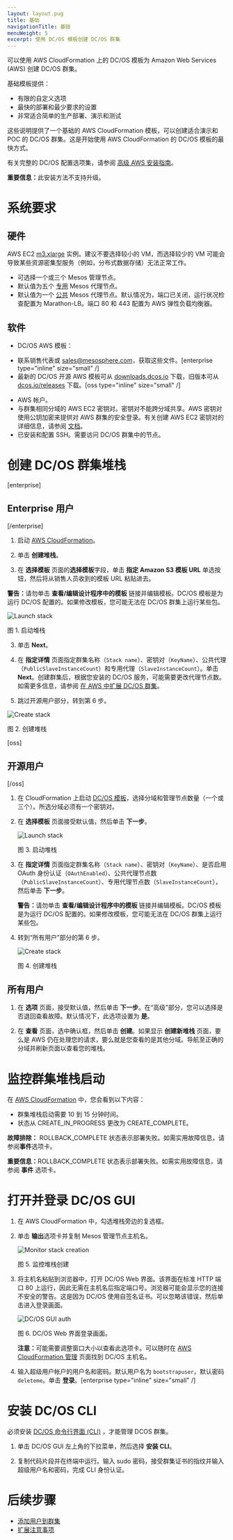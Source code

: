 ```yaml
---
layout: layout.pug
title: 基础 
navigationTitle: 基础
menuWeight: 5
excerpt: 使用 DC/OS 模板创建 DC/OS 群集
---
```


可以使用 AWS CloudFormation 上的 DC/OS 模板为 Amazon Web Services (AWS) 创建 DC/OS 群集。

基础模板提供：
- 有限的自定义选项
- 最快的部署和最少要求的设置
- 非常适合简单的生产部署、演示和测试

这些说明提供了一个基础的 AWS CloudFormation 模板，可以创建适合演示和 POC 的 DC/OS 群集。这是开始使用 AWS CloudFormation 的 DC/OS 模板的最快方式。

有关完整的 DC/OS 配置选项集，请参阅 [高级 AWS 安装指南](/cn/1.12/installing/ent/cloud/aws/advanced/)。

<p class="message--important"><strong>重要信息：</strong>此安装方法不支持升级。</p>


# 系统要求

## 硬件

AWS EC2 <a href="https://aws.amazon.com/ec2/pricing/" target="_blank">m3.xlarge</a> 实例。建议不要选择较小的 VM，而选择较少的 VM 可能会导致某些资源密集型服务（例如，分布式数据存储）无法正常工作。

* 可选择一个或三个 Mesos 管理节点。
* 默认值为五个 [专用](/cn/1.12/overview/concepts/#private-agent-node) Mesos 代理节点。
* 默认值为一个 [公共](/cn/1.12/overview/concepts/#public-agent-node) Mesos 代理节点。默认情况为，端口已关闭，运行状况检查配置为 Marathon-LB。端口 80 和 443 配置为 AWS 弹性负载均衡器。

## 软件

- DC/OS AWS 模板：
 * 联系销售代表或 <a href="mailto:sales@mesosphere.com">sales@mesosphere.com</a>，获取这些文件。[enterprise type="inline" size="small" /]
 * 最新的 DC/OS 开源 AWS 模板可从 [downloads.dcos.io](https://downloads.dcos.io/dcos/stable/aws.html) 下载，旧版本可从 [dcos.io/releases](https://dcos.io/releases/) 下载。[oss type="inline" size="small" /]

- AWS 帐户。
- 与群集相同分域的 AWS EC2 密钥对。密钥对不能跨分域共享。AWS 密钥对使用公钥加密来提供对 AWS 群集的安全登录。有关创建 AWS EC2 密钥对的详细信息，请参阅 <a href="http://docs.aws.amazon.com/AWSEC2/latest/UserGuide/ec2-key-pairs.html#having-ec2-create-your-key-pair" target="_blank">文档</a>。
- 已安装和配置 SSH。需要访问 DC/OS 群集中的节点。


# 创建 DC/OS 群集堆栈 

[enterprise]
## Enterprise 用户 
[/enterprise]

1. 启动 <a href="https://console.aws.amazon.com/cloudformation/home" target="_blank">AWS CloudFormation</a>。

1. 单击 **创建堆栈**。

2. 在 **选择模板** 页面的**选择模板**字段，单击 **指定 Amazon S3 模板 URL** 单选按钮，然后将从销售人员收到的模板 URL 粘贴进去。

<p class="message--important"><strong>警告：</strong>请勿单击 <strong>查看/编辑设计程序中的模板</strong> 链接并编辑模板。DC/OS 模板是为运行 DC/OS 配置的。如果修改模板，您可能无法在 DC/OS 群集上运行某些包。</p>


![Launch stack](/1.12/img/dcos-aws-step2b.png)

图 1. 启动堆栈

3. 单击 **Next**。

4. 在 **指定详情** 页面指定群集名称（`Stack name`）、密钥对（`KeyName`）、公共代理（`PublicSlaveInstanceCount`）和专用代理（`SlaveInstanceCount`）。单击 **Next**。创建群集后，根据您安装的 DC/OS 服务，可能需要更改代理节点数。如需更多信息，请参阅 [在 AWS 中扩展 DC/OS 群集][1]。

5. 跳过开源用户部分，转到第 6 步。

![Create stack](/1.12/img/dcos-aws-step2c-ee.png)

图 2. 创建堆栈

[oss]
## 开源用户 
[/oss]

1. 在 CloudFormation 上启动 <a href="https://downloads.dcos.io/dcos/EarlyAccess/aws.html" target="_blank">DC/OS 模板</a>，选择分域和管理节点数量（一个或三个）。所选分域必须有一个密钥对。

1. 在 **选择模板** 页面接受默认值，然后单击 **下一步**。

    ![Launch stack](/1.12/img/dcos-aws-step2b.png)

   图 3. 启动堆栈

1. 在 **指定详情** 页面指定群集名称（`Stack name`）、密钥对（`KeyName`）、是否启用 OAuth 身份认证（`OAuthEnabled`）、公共代理节点数（`PublicSlaveInstanceCount`）、专用代理节点数（`SlaveInstanceCount`），然后单击 **下一步**。

    <p class="message--important">
    <strong>警告：</strong>请勿单击 <strong>查看/编辑设计程序中的模板</strong> 链接并编辑模板。DC/OS 模板是为运行 DC/OS 配置的。如果修改模板，您可能无法在 DC/OS 群集上运行某些包。</p>

1. 转到“所有用户”部分的第 6 步。

   ![Create stack](/1.12/img/dcos-aws-step2c.png)

   图 4. 创建堆栈

## 所有用户
1. 在 **选项** 页面，接受默认值，然后单击 **下一步**。在“高级”部分，您可以选择是否退回查看故障。默认情况下，此选项设置为 **是**。

1. 在 **查看** 页面，选中确认框，然后单击 **创建**。如果显示 **创建新堆栈** 页面，要么是 AWS 仍在处理您的请求，要么就是您查看的是其他分域。导航至正确的分域并刷新页面以查看您的堆栈。

# 监控群集堆栈启动

在 <a href="https://console.aws.amazon.com/cloudformation/home" target="_blank">AWS CloudFormation</a> 中，您会看到以下内容：

* 群集堆栈启动需要 10 到 15 分钟时间。
* 状态从 CREATE_IN_PROGRESS 更改为 CREATE_COMPLETE。

**故障排除：** ROLLBACK_COMPLETE 状态表示部署失败。如需实用故障信息，请参阅**事件**选项卡。
<p class="message--important"><strong>重要信息：</strong>ROLLBACK_COMPLETE 状态表示部署失败。如需实用故障信息，请参阅 <strong>事件</strong> 选项卡。</p>

# <a name="launchdcos"></a>打开并登录 DC/OS GUI

1. 在 AWS CloudFormation 中，勾选堆栈旁边的复选框。

1. 单击 **输出**选项卡并复制 Mesos 管理节点主机名。

    ![Monitor stack creation](/1.12/img/dcos-stack.png)

    图 5. 监控堆栈创建

1. 将主机名粘贴到浏览器中，打开 DC/OS Web 界面。该界面在标准 HTTP 端口 80 上运行，因此无需在主机名后指定端口号。浏览器可能会显示您的连接不安全的警告。这是因为 DC/OS 使用自签名证书。可以忽略该错误，然后单击进入登录画面。

    ![DC/OS GUI auth](/1.12/img/dc-os-gui-login-ee.png)

    图 6. DC/OS Web 界面登录画面。

    <p class="message--note"><strong>注意：</strong>可能需要调整窗口大小以查看此选项卡。可以随时在 <a href="https://signin.aws.amazon.com/signin?redirect_uri=https%3A%2F%2Fconsole.aws.amazon.com%2Fcloudformation%2Fhome%3Fstate%3DhashArgs%2523%26isauthcode%3Dtrue&client_id=arn%3Aaws%3Aiam%3A%3A015428540659%3Auser%2Fcloudformation&forceMobileApp=0">AWS CloudFormation 管理</a> 页面找到 DC/OS 主机名。</p>

1. 输入超级用户帐户的用户名和密码。默认用户名为 `bootstrapuser`，默认密码 `deleteme`。单击 **登录**。[enterprise type="inline" size="small" /]

# 安装 DC/OS CLI

必须安装 [DC/OS 命令行界面 (CLI)][2] ，才能管理 DCOS 群集。

1. 单击 DC/OS GUI 左上角的下拉菜单，然后选择 **安装 CLI**。

1. 复制代码片段并在终端中运行。输入 sudo 密码，接受群集证书的指纹并输入超级用户名和密码，完成 CLI 身份认证。

# 后续步骤

- [添加用户到群集][3]
- [扩展注意事项][4]

 [1]: /cn/1.12/administering-clusters/managing-aws/
 [2]: /cn/1.12/cli/install/
 [3]: /cn/1.12/security/ent/users-groups/
 [4]: https://aws.amazon.com/autoscaling/
